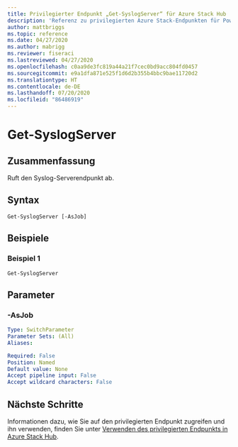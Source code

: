 ```yaml
---
title: Privilegierter Endpunkt „Get-SyslogServer“ für Azure Stack Hub
description: 'Referenz zu privilegierten Azure Stack-Endpunkten für PowerShell: Get-SyslogServer'
author: mattbriggs
ms.topic: reference
ms.date: 04/27/2020
ms.author: mabrigg
ms.reviewer: fiseraci
ms.lastreviewed: 04/27/2020
ms.openlocfilehash: c0aa9de3fc819a44a21f7cec0bd9acc804fd0457
ms.sourcegitcommit: e9a1dfa871e525f1d6d2b355b4bbc9bae11720d2
ms.translationtype: HT
ms.contentlocale: de-DE
ms.lasthandoff: 07/20/2020
ms.locfileid: "86486919"
---
```

# <a name="get-syslogserver"></a>Get-SyslogServer

## <a name="synopsis"></a>Zusammenfassung
Ruft den Syslog-Serverendpunkt ab.

## <a name="syntax"></a>Syntax

```
Get-SyslogServer [-AsJob]
```

## <a name="examples"></a>Beispiele

### <a name="example-1"></a>Beispiel 1
```
Get-SyslogServer
```

## <a name="parameters"></a>Parameter

### <a name="-asjob"></a>-AsJob


```yaml
Type: SwitchParameter
Parameter Sets: (All)
Aliases:

Required: False
Position: Named
Default value: None
Accept pipeline input: False
Accept wildcard characters: False
```

## <a name="next-steps"></a>Nächste Schritte

Informationen dazu, wie Sie auf den privilegierten Endpunkt zugreifen und ihn verwenden, finden Sie unter [Verwenden des privilegierten Endpunkts in Azure Stack Hub](../../operator/azure-stack-privileged-endpoint.md).
